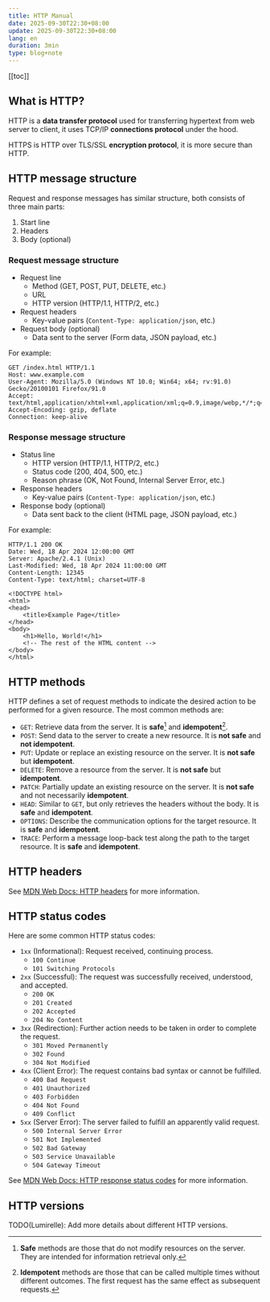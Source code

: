 ```yaml
---
title: HTTP Manual
date: 2025-09-30T22:30+08:00
update: 2025-09-30T22:30+08:00
lang: en
duration: 3min
type: blog+note
---
```


[[toc]]

## What is HTTP?

HTTP is a **data transfer protocol** used for transferring hypertext from web server to client, it uses TCP/IP
**connections protocol** under the hood.

HTTPS is HTTP over TLS/SSL **encryption protocol**, it is more secure than HTTP.

## HTTP message structure

Request and response messages has similar structure, both consists of three main parts:

1. Start line
2. Headers
3. Body (optional)

### Request message structure

- Request line
  - Method (GET, POST, PUT, DELETE, etc.)
  - URL
  - HTTP version (HTTP/1.1, HTTP/2, etc.)
- Request headers
  - Key-value pairs (`Content-Type: application/json`, etc.)
- Request body (optional)
  - Data sent to the server (Form data, JSON payload, etc.)

For example:

```http
GET /index.html HTTP/1.1
Host: www.example.com
User-Agent: Mozilla/5.0 (Windows NT 10.0; Win64; x64; rv:91.0) Gecko/20100101 Firefox/91.0
Accept: text/html,application/xhtml+xml,application/xml;q=0.9,image/webp,*/*;q=0.8
Accept-Encoding: gzip, deflate
Connection: keep-alive
```

### Response message structure

- Status line
  - HTTP version (HTTP/1.1, HTTP/2, etc.)
  - Status code (200, 404, 500, etc.)
  - Reason phrase (OK, Not Found, Internal Server Error, etc.)
- Response headers
  - Key-value pairs (`Content-Type: application/json`, etc.)
- Response body (optional)
  - Data sent back to the client (HTML page, JSON payload, etc.)

For example:

```http
HTTP/1.1 200 OK
Date: Wed, 18 Apr 2024 12:00:00 GMT
Server: Apache/2.4.1 (Unix)
Last-Modified: Wed, 18 Apr 2024 11:00:00 GMT
Content-Length: 12345
Content-Type: text/html; charset=UTF-8

<!DOCTYPE html>
<html>
<head>
    <title>Example Page</title>
</head>
<body>
    <h1>Hello, World!</h1>
    <!-- The rest of the HTML content -->
</body>
</html>
```

## HTTP methods

HTTP defines a set of request methods to indicate the desired action to be performed for a given resource. The most
common methods are:

- `GET`: Retrieve data from the server. It is **safe**[^1] and **idempotent**[^2].
- `POST`: Send data to the server to create a new resource. It is **not safe** and **not idempotent**.
- `PUT`: Update or replace an existing resource on the server. It is **not safe** but **idempotent**.
- `DELETE`: Remove a resource from the server. It is **not safe** but **idempotent**.
- `PATCH`: Partially update an existing resource on the server. It is **not safe** and not necessarily **idempotent**.
- `HEAD`: Similar to `GET`, but only retrieves the headers without the body. It is **safe** and **idempotent**.
- `OPTIONS`: Describe the communication options for the target resource. It is **safe** and **idempotent**.
- `TRACE`: Perform a message loop-back test along the path to the target resource. It is **safe** and **idempotent**.

## HTTP headers

See [MDN Web Docs: HTTP headers](https://developer.mozilla.org/en-US/docs/Web/HTTP/Reference/Headers) for more information.

## HTTP status codes

Here are some common HTTP status codes:

- `1xx` (Informational): Request received, continuing process.
  - `100 Continue`
  - `101 Switching Protocols`
- `2xx` (Successful): The request was successfully received, understood, and accepted.
  - `200 OK`
  - `201 Created`
  - `202 Accepted`
  - `204 No Content`
- `3xx` (Redirection): Further action needs to be taken in order to complete the request.
  - `301 Moved Permanently`
  - `302 Found`
  - `304 Not Modified`
- `4xx` (Client Error): The request contains bad syntax or cannot be fulfilled.
  - `400 Bad Request`
  - `401 Unauthorized`
  - `403 Forbidden`
  - `404 Not Found`
  - `409 Conflict`
- `5xx` (Server Error): The server failed to fulfill an apparently valid request.
  - `500 Internal Server Error`
  - `501 Not Implemented`
  - `502 Bad Gateway`
  - `503 Service Unavailable`
  - `504 Gateway Timeout`

See [MDN Web Docs: HTTP response status codes](https://developer.mozilla.org/en-US/docs/Web/HTTP/Reference/Status) for more information.

## HTTP versions

TODO(Lumirelle): Add more details about different HTTP versions.

[^1]:
    **Safe** methods are those that do not modify resources on the server. They are intended for information retrieval
    only.

[^2]:
    **Idempotent** methods are those that can be called multiple times without different outcomes. The first request
    has the same effect as subsequent requests.
